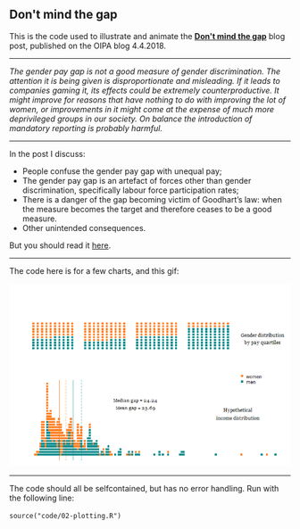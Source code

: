 ## Don't mind the gap

This is the code used to illustrate and animate the [**Don't mind the gap**](https://www.ageing.ox.ac.uk/blog/gender-pay-gap) blog post, published on the OIPA blog 4.4.2018. 

------

*The gender pay gap is not a good measure of gender discrimination. The attention it is being given is disproportionate and misleading. If it leads to companies gaming it, its effects could be extremely counterproductive. It might improve for reasons that have nothing to do with improving the lot of women, or improvements in it might come at the expense of much more deprivileged groups in our society. On balance the introduction of mandatory reporting is probably harmful.*

------

In the post I discuss:

*	People confuse the gender pay gap with unequal pay;
*	The gender pay gap is an artefact of forces other than gender discrimination, specifically labour force participation rates;
*	There is a danger of the gap becoming victim of Goodhart’s law: when the measure becomes the target and therefore ceases to be a good measure. 
*	Other unintended consequences.

But you should read it [here](https://www.ageing.ox.ac.uk/blog/gender-pay-gap).

------

The code here is for a few charts, and this gif:

![Figure 1: Hypothetical example of closing the gender gap by firing all the low-income women and replacing them with men. ](results/animation.gif)

------

The code should all be selfcontained, but has no error handling. Run with the following line:

`source("code/02-plotting.R")`